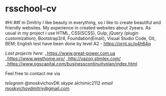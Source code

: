 # rsschool-cv

#Hi
##I`m Dmitriy
I like beauty in everything, so i like to create beautiful and friendly websites.
My experience in created websites about 2years.
As usual in my project i use HTML, CSS(SCSS), Gulp, jQuery (plugin customization), Bootstrap3/4, Foundation(Email), Visual Studio Code, Git, BEM;
English test have been done by level A2 - https://prnt.sc/p4h64q

_Last projects here:_
\_https://www.great-power.com.ua
\_https://www.westhome.pro/
\_http://vazon.stimlex.com/
\_https://www.ogscapital.com/businesscontinuityplan/index.html

Feel free to contact me via

_telegram_ @moskvichovDK
_skype_ alchimic2112
_email_ moskvichovdmitriy@gmail.com

